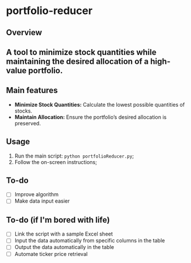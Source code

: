 # portfolio-reducer
## <b>Overview</b>
A tool to minimize stock quantities while maintaining the desired allocation of a high-value portfolio.
---
## Main features
- <b>Minimize Stock Quantities:</b> Calculate the lowest possible quantities of stocks.
- <b>Maintain Allocation:</b> Ensure the portfolio’s desired allocation is preserved.

## Usage
1. Run the main script:
   ```python portfolioReducer.py```;
2. Follow the on-screen instructions;

## To-do
- [ ] Improve algorithm
- [ ] Make data input easier

## To-do (if I'm bored with life)
- [ ] Link the script with a sample Excel sheet
- [ ] Input the data automatically from specific columns in the table
- [ ] Output the data automatically in the table
- [ ] Automate ticker price retrieval

